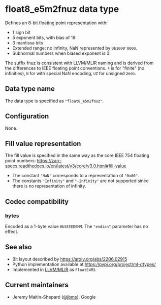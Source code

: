 # float8_e5m2fnuz data type

Defines an 8-bit floating point representation with:

- 1 sign bit
- 5 exponent bits, with bias of 16
- 3 mantissa bits
- Extended range: no infinity, NaN represented by `0b1000'0000`.
- Subnormal numbers when biased exponent is 0.

The suffix fnuz is consistent with LLVM/MLIR naming and is derived from the
differences to IEEE floating point conventions. `F` is for "finite" (no
infinities), `N` for with special NaN encoding, `UZ` for unsigned zero.

## Data type name

The data type is specified as `"float8_e5m2fnuz"`.

## Configuration

None.

## Fill value representation

The fill value is specified in the same way as the core IEEE 754 floating point
numbers:
https://zarr-specs.readthedocs.io/en/latest/v3/core/v3.0.html#fill-value

- The constant `"NaN"` corresponds to a representation of `"0x80"`.
- The constants `"Infinity"` and `"-Infinity"` are not supported since there is
  no representation of infinity.

## Codec compatibility

### bytes

Encoded as a 1-byte value `0bSEEEEEMM`.  The `"endian"` parameter has no effect.

## See also

- Bit layout described by https://arxiv.org/abs/2206.02915
- Python implementation available at https://pypi.org/project/ml-dtypes/
- Implemented in [LLVM/MLIR](https://llvm.org/doxygen/APFloat_8h_source.html) as `FloatE4M3`.

## Current maintainers

* Jeremy Maitin-Shepard ([@jbms](https://github.com/jbms)), Google
